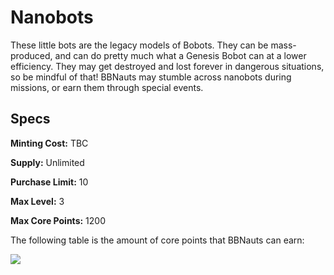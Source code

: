 # Nanobots

These little bots are the legacy models of Bobots. They can be mass-produced, and can do pretty much what a Genesis Bobot can at a lower efficiency. They may get destroyed and lost forever in dangerous situations, so be mindful of that! BBNauts may stumble across nanobots during missions, or earn them through special events.&#x20;

## Specs

**Minting Cost:** TBC

**Supply:** Unlimited

**Purchase Limit:** 10

**Max Level:** 3

**Max Core Points:** 1200

The following table is the amount of core points that BBNauts can earn:

![](<../../.gitbook/assets/Nanobot\_levels (1).png>)
